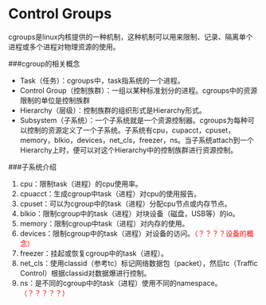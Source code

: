 Control Groups
==============
cgroups是linux内核提供的一种机制，这种机制可以用来限制、记录、隔离单个进程或多个进程对物理资源的使用。

###cgroup的相关概念
* Task（任务）：cgroups中，task指系统的一个进程。
* Control Group（控制族群）：一组以某种标准划分的进程。cgroups中的资源限制的单位是控制族群
* Hierarchy（层级）：控制族群的组织形式是Hierarchy形式。
* Subsystem（子系统）：一个子系统就是一个资源控制器。cgroups为每种可以控制的资源定义了一个子系统。子系统有cpu，cupacct，cpuset，memory，blkio，devices，net_cls，freezer，ns。当子系统attach到一个Hierarchy上时，便可以对这个Hierarchy中的控制族群进行资源控制。

###子系统介绍
1. cpu：限制task（进程）的cpu使用率。
2. cpuacct：生成cgroup中task（进程）对cpu的使用报告。
3. cpuset：可以为cgroup中的task（进程）分配cpu节点或内存节点。
4. blkio：限制cgroup中的task（进程）对块设备（磁盘，USB等）的io。
5. memory：限制cgroup中task（进程）对内存的使用。
6. devices：限制cgroup中的task（进程）对设备的访问。<font color=red>（？？？？设备的概念）</font>
7. freezer：挂起或恢复cgroup中的task（进程）。
8. net_cls：使用classid（参考tc）标记网络数据包（packet），然后tc（Traffic Control）根据classid对数据爆进行控制。
9. ns：是不同的cgroup中的task（进程）使用不同的namespace。<font color=red>（？？？？？）</font>